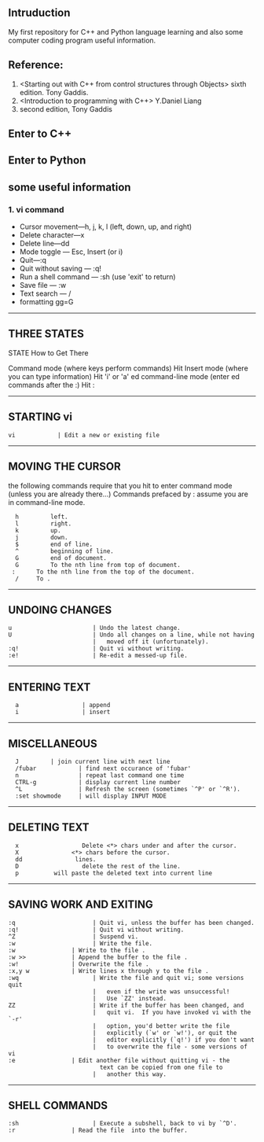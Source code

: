 ## Intruduction
My first repository for C++ and Python language learning and also some computer coding program useful information.

## Reference:
1. <Starting out with C++ from control structures through Objects> sixth edition. Tony Gaddis.
2. <Introduction to programming with C++> Y.Daniel Liang
3. <Starting out with Python> second edition, Tony Gaddis

## Enter to C++

## Enter to Python

## some useful information
### 1. vi command 
* Cursor movement—h, j, k, l (left, down, up, and right)
* Delete character—x
* Delete line—dd
* Mode toggle — Esc, Insert (or i)
* Quit—:q
* Quit without saving — :q!
* Run a shell command — :sh (use 'exit' to return)
* Save file — :w
* Text search — /
* formatting gg=G

---------------------------------------
THREE STATES 
---------------------------------------
STATE						           How to Get There

Command mode (where keys perform commands)  		    Hit 
Insert mode (where you can type information)		    Hit 'i' or 'a'
ed command-line mode (enter ed commands after the :)        Hit  : 

-----------------------
STARTING vi
-----------------------

    vi            | Edit a new or existing file

-----------------------
MOVING THE CURSOR
-----------------------

the following commands require that you hit  to enter 
command mode (unless you are already there...)
Commands prefaced by :  assume you are in command-line mode.

      h 		left.
      l 		right.
      k 		up.
      j 		down.
      $ 		end of line.
      ^ 		beginning of line.
      G 		end of document. 
      G    		To the nth line from top of document.
     :		To the nth line from the top of the document.
      /  	To .

-------------------
UNDOING CHANGES 
------------------
    u                       | Undo the latest change.
    U                       | Undo all changes on a line, while not having
                            |   moved off it (unfortunately).
    :q!                     | Quit vi without writing.
    :e!                     | Re-edit a messed-up file.

--------------------
ENTERING TEXT  
------------------- 

      a                  | append 
      i                  | insert

------------------- 
MISCELLANEOUS 
------------------- 
      J			| join current line with next line
      /fubar            | find next occurance of 'fubar'
      n                 | repeat last command one time  
      CTRL-g            | display current line number
      ^L                | Refresh the screen (sometimes `^P' or `^R').
      :set showmode     | will display INPUT MODE    

------------------- 
DELETING TEXT
------------------- 

      x                  Delete <*> chars under and after the cursor.
      X               <*> chars before the cursor.
      dd               lines.
      D                  delete the rest of the line.
      p			 will paste the deleted text into current line


------------------- 
SAVING WORK AND EXITING 
------------------- 

    :q                      | Quit vi, unless the buffer has been changed.
    :q!                     | Quit vi without writing.
    ^Z                      | Suspend vi.
    :w                      | Write the file.
    :w                | Write to the file .
    :w >>             | Append the buffer to the file .
    :w!               | Overwrite the file .
    :x,y w            | Write lines x through y to the file .
    :wq                     | Write the file and quit vi; some versions quit
                            |   even if the write was unsuccessful!
                            |   Use `ZZ' instead.
    ZZ                      | Write if the buffer has been changed, and
                            |   quit vi.  If you have invoked vi with the `-r'
                            |   option, you'd better write the file
                            |   explicitly (`w' or `w!'), or quit the
                            |   editor explicitly (`q!') if you don't want
                            |   to overwrite the file - some versions of vi
    :e                | Edit another file without quitting vi - the
                              text can be copied from one file to
                            |   another this way.

-----------------------
SHELL COMMANDS
-----------------------
    :sh                     | Execute a subshell, back to vi by `^D'.
    :r                | Read the file  into the buffer.
